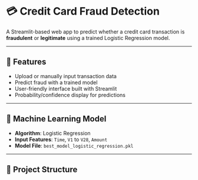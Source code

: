 # 💳 Credit Card Fraud Detection

A Streamlit-based web app to predict whether a credit card transaction is **fraudulent** or **legitimate** using a trained Logistic Regression model.

---

## 🚀 Features

- Upload or manually input transaction data
- Predict fraud with a trained model
- User-friendly interface built with Streamlit
- Probability/confidence display for predictions

---

## 🧠 Machine Learning Model

- **Algorithm**: Logistic Regression
- **Input Features**: `Time`, `V1` to `V28`, `Amount`
- **Model File**: `best_model_logistic_regression.pkl`

---

## 📁 Project Structure

